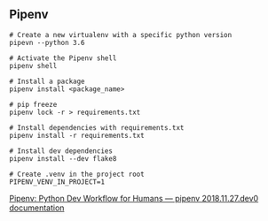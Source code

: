 ## Pipenv

```console
# Create a new virtualenv with a specific python version
pipevn --python 3.6

# Activate the Pipenv shell
pipenv shell

# Install a package
pipenv install <package_name>

# pip freeze
pipenv lock -r > requirements.txt

# Install dependencies with requirements.txt
pipenv install -r requirements.txt

# Install dev dependencies
pipenv install --dev flake8

# Create .venv in the project root
PIPENV_VENV_IN_PROJECT=1
```

[Pipenv: Python Dev Workflow for Humans — pipenv 2018.11.27.dev0 documentation](https://docs.pipenv.org/en/latest/)
